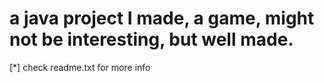 # a java project I made, a game, might not be interesting, but well made.

[*] check readme.txt for more info
